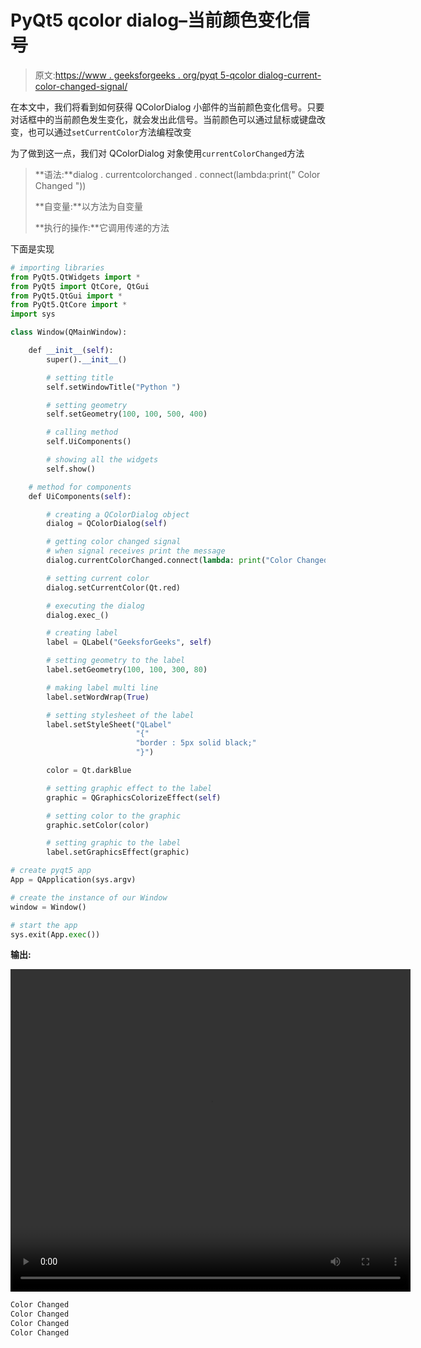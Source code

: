# PyQt5 qcolor dialog–当前颜色变化信号

> 原文:[https://www . geeksforgeeks . org/pyqt 5-qcolor dialog-current-color-changed-signal/](https://www.geeksforgeeks.org/pyqt5-qcolordialog-current-color-changed-signal/)

在本文中，我们将看到如何获得 QColorDialog 小部件的当前颜色变化信号。只要对话框中的当前颜色发生变化，就会发出此信号。当前颜色可以通过鼠标或键盘改变，也可以通过`setCurrentColor`方法编程改变

为了做到这一点，我们对 QColorDialog 对象使用`currentColorChanged`方法

> **语法:**dialog . currentcolorchanged . connect(lambda:print(" Color Changed "))
> 
> **自变量:**以方法为自变量
> 
> **执行的操作:**它调用传递的方法

下面是实现

```py
# importing libraries
from PyQt5.QtWidgets import * 
from PyQt5 import QtCore, QtGui
from PyQt5.QtGui import * 
from PyQt5.QtCore import * 
import sys

class Window(QMainWindow):

    def __init__(self):
        super().__init__()

        # setting title
        self.setWindowTitle("Python ")

        # setting geometry
        self.setGeometry(100, 100, 500, 400)

        # calling method
        self.UiComponents()

        # showing all the widgets
        self.show()

    # method for components
    def UiComponents(self):

        # creating a QColorDialog object
        dialog = QColorDialog(self)

        # getting color changed signal
        # when signal receives print the message
        dialog.currentColorChanged.connect(lambda: print("Color Changed"))

        # setting current color
        dialog.setCurrentColor(Qt.red)

        # executing the dialog
        dialog.exec_()

        # creating label
        label = QLabel("GeeksforGeeks", self)

        # setting geometry to the label
        label.setGeometry(100, 100, 300, 80)

        # making label multi line
        label.setWordWrap(True)

        # setting stylesheet of the label
        label.setStyleSheet("QLabel"
                            "{"
                            "border : 5px solid black;"
                            "}")

        color = Qt.darkBlue

        # setting graphic effect to the label
        graphic = QGraphicsColorizeEffect(self)

        # setting color to the graphic
        graphic.setColor(color)

        # setting graphic to the label
        label.setGraphicsEffect(graphic)

# create pyqt5 app
App = QApplication(sys.argv)

# create the instance of our Window
window = Window()

# start the app
sys.exit(App.exec())
```

**输出:**

<video class="wp-video-shortcode" id="video-436569-1" width="640" height="516" preload="metadata" controls=""><source type="video/mp4" src="https://media.geeksforgeeks.org/wp-content/uploads/20200620004827/Select-Color-2020-06-20-00-47-53.mp4?_=1">[https://media.geeksforgeeks.org/wp-content/uploads/20200620004827/Select-Color-2020-06-20-00-47-53.mp4](https://media.geeksforgeeks.org/wp-content/uploads/20200620004827/Select-Color-2020-06-20-00-47-53.mp4)</video>

```py
Color Changed
Color Changed
Color Changed
Color Changed

```
